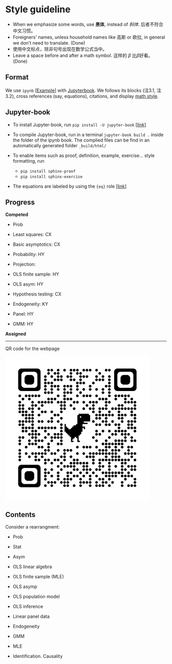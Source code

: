 # Style guideline

* When we emphasize some words, use **黑体**, instead of *斜体*. 后者不符合中文习惯。
* Foreigners' names, unless household names like 高斯 or 欧拉, in general we don't need to translate. (Done)
* 使用中文标点，除非句号出现在数学公式当中。
* Leave a space before and after a math symbol. 这样的 $\beta$ 比$\beta$好看。 (Done)

## Format

We use `ipynb` [[Example](http://zhentaoshi.github.io/econ5170/intro.html)] with [Jupyterbook](https://jupyterbook.org/en/stable/intro.html).
We follows its blocks (注3.1, 注3.2), cross references (say, equations), citations,
and display [math style](https://jupyterbook.org/en/stable/reference/cheatsheet.html).



## Jupyter-book

* To install Jupyter-book, run `pip install -U jupyter-book` [[link](https://jupyterbook.org/en/stable/start/overview.html)]
* To compile Jupyter-book, run in a terminal `jupyter-book build .` inside the folder of the ipynb book. The complied files can be find in an automatically generated folder `_build/html/`

* To enable items such as proof, definition, example, exercise... style formatting, run
	- `pip install sphinx-proof`
	- `pip install sphinx-exercise`

* The equations are labeled by using the `{eq}` role [[link](https://jupyterbook.org/en/stable/content/math.html)]



## Progress

**Competed**

* Prob


* Least squares: CX
* Basic asymptotics: CX

* Probability: HY
* Projection:
* OLS finite sample: HY
* OLS asym: HY
* Hypothesis testing: CX
* Endogeneity: KY
* Panel: HY
* GMM: HY

**Assigned**


---

QR code for the webpage

![QRcode](qrcode.png)


## Contents

Consider a rearrangment:

* Prob
* Stat
* Asym

* OLS linear algebra
* OLS finite sample (MLE)
* OLS asymp
* OLS population model
* OLS inference
* Linear panel data
* Endogeneity
* GMM
* MLE
* Identification. Causality
